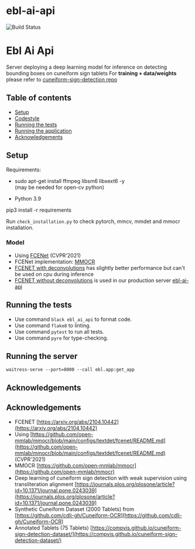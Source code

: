 # ebl-ai-api
![Build Status](https://github.com/ElectronicBabylonianLiterature/ebl-ai-api/workflows/CI/badge.svg?branch=main)

# Ebl Ai Api
Server deploying a deep learning model for inference on detecting bounding boxes on cuneiform sign tablets
For **training + data/weights** please refer to [cuneiform-sign-detection repo](https://github.com/ElectronicBabylonianLiterature/cuneiform-sign-detection)


## Table of contents

* [Setup](#setup)
* [Codestyle](#codestyle)
* [Running the tests](#running-the-tests)
* [Running the application](#running-the-application)
* [Acknowledgements](#acknowledgements)

## Setup

Requirements:

* sudo apt-get install ffmpeg libsm6 libxext6  -y  
  (may be needed for open-cv python)


* Python 3.9

pip3 install -r requirements

Run `check_installation.py` to check pytorch, mmcv, mmdet and mmocr installation.

### Model
- Using [FCENet](https://github.com/open-mmlab/mmocr/blob/main/configs/textdet/fcenet/README.md) (CVPR'2021)
- FCENet implementation: [MMOCR](https://github.com/open-mmlab/mmocr)
- [FCENET with deconvolutions](https://mmocr.readthedocs.io/en/latest/textdet_models.html#id5) has slightly better performance but can't be used on cpu during inference
- [FCENET without deconvolutions](https://mmocr.readthedocs.io/en/latest/textdet_models.html#id6) is used in our production server [ebl-ai-api](https://github.com/ElectronicBabylonianLiterature/ebl-ai-api)


## Running the tests
- Use command `black ebl_ai_api` to format code.
- Use command `flake8` to linting.
- Use command `pytest` to run all tests.
- Use command `pyre` for type-checking.

## Running the server
`waitress-serve --port=8000 --call ebl.app:get_app`

## Acknowledgements
## Acknowledgements
- FCENET [https://arxiv.org/abs/2104.10442](https://arxiv.org/abs/2104.10442)
- Using [https://github.com/open-mmlab/mmocr/blob/main/configs/textdet/fcenet/README.md](https://github.com/open-mmlab/mmocr/blob/main/configs/textdet/fcenet/README.md) (CVPR'2021)
- MMOCR [https://github.com/open-mmlab/mmocr](https://github.com/open-mmlab/mmocr)
- Deep learning of cuneiform sign detection with weak supervision using transliteration alignment [https://journals.plos.org/plosone/article?id=10.1371/journal.pone.0243039](https://journals.plos.org/plosone/article?id=10.1371/journal.pone.0243039)
- Synthetic Cuneiform Dataset (2000 Tablets) from [https://github.com/cdli-gh/Cuneiform-OCR](https://github.com/cdli-gh/Cuneiform-OCR)
- Annotated Tablets (75 Tablets) [https://compvis.github.io/cuneiform-sign-detection-dataset/](https://compvis.github.io/cuneiform-sign-detection-dataset/)